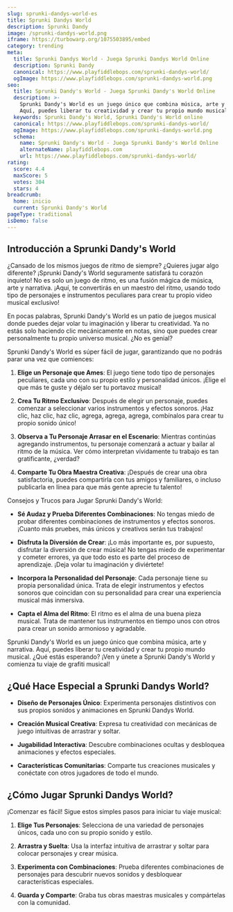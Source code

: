 ```yaml
---
slug: sprunki-dandys-world-es
title: Sprunki Dandys World
description: Sprunki Dandy
image: /sprunki-dandys-world.png
iframe: https://turbowarp.org/1075503895/embed
category: trending
meta:
  title: Sprunki Dandys World - Juega Sprunki Dandys World Online
  description: Sprunki Dandy
  canonical: https://www.playfiddlebops.com/sprunki-dandys-world/
  ogImage: https://www.playfiddlebops.com/sprunki-dandys-world.png
seo:
  title: Sprunki Dandy's World - Juega Sprunki Dandy's World Online
  description: >-
    Sprunki Dandy's World es un juego único que combina música, arte y narrativa.
    Aquí, puedes liberar tu creatividad y crear tu propio mundo musical.
  keywords: Sprunki Dandy's World, Sprunki Dandy's World online
  canonical: https://www.playfiddlebops.com/sprunki-dandys-world/
  ogImage: https://www.playfiddlebops.com/sprunki-dandys-world.png
  schema:
    name: Sprunki Dandy's World - Juega Sprunki Dandy's World Online
    alternateName: playfiddlebops.com
    url: https://www.playfiddlebops.com/sprunki-dandys-world/
rating:
  score: 4.4
  maxScore: 5
  votes: 304
  stars: 4
breadcrumb:
  home: inicio
  current: Sprunki Dandy's World
pageType: traditional
isDemo: false
---
```


## Introducción a Sprunki Dandy's World

¿Cansado de los mismos juegos de ritmo de siempre? ¿Quieres jugar algo diferente? ¡Sprunki Dandy's World seguramente satisfará tu corazón inquieto! No es solo un juego de ritmo, es una fusión mágica de música, arte y narrativa. ¡Aquí, te convertirás en un maestro del ritmo, usando todo tipo de personajes e instrumentos peculiares para crear tu propio video musical exclusivo!

En pocas palabras, Sprunki Dandy's World es un patio de juegos musical donde puedes dejar volar tu imaginación y liberar tu creatividad. Ya no estás solo haciendo clic mecánicamente en notas, sino que puedes crear personalmente tu propio universo musical. ¿No es genial?

Sprunki Dandy's World es súper fácil de jugar, garantizando que no podrás parar una vez que comiences:

1. **Elige un Personaje que Ames**: El juego tiene todo tipo de personajes peculiares, cada uno con su propio estilo y personalidad únicos. ¡Elige el que más te guste y déjalo ser tu portavoz musical!

1. **Crea Tu Ritmo Exclusivo**: Después de elegir un personaje, puedes comenzar a seleccionar varios instrumentos y efectos sonoros. ¡Haz clic, haz clic, haz clic, agrega, agrega, agrega, combínalos para crear tu propio sonido único!

1. **Observa a Tu Personaje Arrasar en el Escenario**: Mientras continúas agregando instrumentos, tu personaje comenzará a actuar y bailar al ritmo de la música. Ver cómo interpretan vívidamente tu trabajo es tan gratificante, ¿verdad?

1. **Comparte Tu Obra Maestra Creativa**: ¡Después de crear una obra satisfactoria, puedes compartirla con tus amigos y familiares, o incluso publicarla en línea para que más gente aprecie tu talento!

Consejos y Trucos para Jugar Sprunki Dandy's World:

- **Sé Audaz y Prueba Diferentes Combinaciones**: No tengas miedo de probar diferentes combinaciones de instrumentos y efectos sonoros. ¡Cuanto más pruebes, más únicos y creativos serán tus trabajos!

- **Disfruta la Diversión de Crear**: ¡Lo más importante es, por supuesto, disfrutar la diversión de crear música! No tengas miedo de experimentar y cometer errores, ya que todo esto es parte del proceso de aprendizaje. ¡Deja volar tu imaginación y diviértete!

- **Incorpora la Personalidad del Personaje**: Cada personaje tiene su propia personalidad única. Trata de elegir instrumentos y efectos sonoros que coincidan con su personalidad para crear una experiencia musical más inmersiva.

- **Capta el Alma del Ritmo**: El ritmo es el alma de una buena pieza musical. Trata de mantener tus instrumentos en tiempo unos con otros para crear un sonido armonioso y agradable.

Sprunki Dandy's World es un juego único que combina música, arte y narrativa. Aquí, puedes liberar tu creatividad y crear tu propio mundo musical. ¿Qué estás esperando? ¡Ven y únete a Sprunki Dandy's World y comienza tu viaje de grafiti musical!

## ¿Qué Hace Especial a Sprunki Dandys World?

- **Diseño de Personajes Único**: Experimenta personajes distintivos con sus propios sonidos y animaciones en Sprunki Dandys World.

- **Creación Musical Creativa**: Expresa tu creatividad con mecánicas de juego intuitivas de arrastrar y soltar.

- **Jugabilidad Interactiva**: Descubre combinaciones ocultas y desbloquea animaciones y efectos especiales.

- **Características Comunitarias**: Comparte tus creaciones musicales y conéctate con otros jugadores de todo el mundo.

## ¿Cómo Jugar Sprunki Dandys World?

¡Comenzar es fácil! Sigue estos simples pasos para iniciar tu viaje musical:

1. **Elige Tus Personajes**: Selecciona de una variedad de personajes únicos, cada uno con su propio sonido y estilo.

1. **Arrastra y Suelta**: Usa la interfaz intuitiva de arrastrar y soltar para colocar personajes y crear música.

1. **Experimenta con Combinaciones**: Prueba diferentes combinaciones de personajes para descubrir nuevos sonidos y desbloquear características especiales.

1. **Guarda y Comparte**: Graba tus obras maestras musicales y compártelas con la comunidad.
